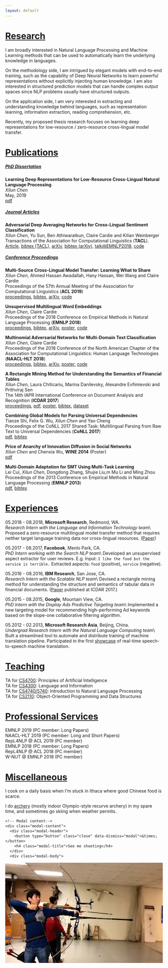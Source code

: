 ```yaml
---
layout: default
---
```


# [Research](#research)
I am broadly interested in Natural Language Processing and Machine Learning methods that can be used to automatically learn the underlying knowledge in languages.

On the methodology side, I am intrigued by elegant models with end-to-end training,  such as the capability of Deep Neural Networks to learn powerful representations without explicitly injecting human knowledge. I am also interested in structured prediction models that can handle complex output spaces since NLP problems usually have structured outputs.

On the application side, I am very interested in extracting and understanding knowledge behind languages, such as representation learning, information extraction, reading comprehension, etc.

Recently, my proposed thesis research focuses on learning deep representations for low-resource / zero-resource cross-lingual model transfer.


# [Publications](#publications)

##### [PhD Dissertation](#dissertation)
**Learning Deep Representations for Low-Resource Cross-Lingual Natural Language Processing**<br/>
_Xilun Chen_<br/>
May, 2019<br/>
[pdf](resources/papers/xilun_dissertation.pdf)


##### [Journal Articles](#journals)

**Adversarial Deep Averaging Networks for Cross-Lingual Sentiment Classification**<br/>
_Xilun Chen_, Yu Sun, Ben Athiwaratkun, Claire Cardie and Kilian Weinberger<br/>
Transactions of the Association for Computational Linguistics (**TACL**). <br/>
[Article](<https://www.mitpressjournals.org/doi/abs/10.1162/tacl_a_00039>),
[bibtex (TACL)](resources/bibtex/adan_tacl.bib),
[arXiv](<https://arxiv.org/abs/1606.01614>),
[bibtex (arXiv)](resources/bibtex/adan.bib),
[talk@EMNLP2018](https://vimeo.com/306129914),
[code](https://github.com/ccsasuke/adan)


##### [Conference Proceedings](#conferences)

**Multi-Source Cross-Lingual Model Transfer: Learning What to Share**<br/>
_Xilun Chen_, Ahmed Hassan Awadallah, Hany Hassan, Wei Wang and Claire Cardie<br/>
Proceedings of the 57th Annual Meeting of the Association for Computational Linguistics (**ACL 2019**)<br/>
[proceedings](https://www.aclweb.org/anthology/P19-1299),
[bibtex](https://aclweb.org/anthology/papers/P/P19/P19-1299.bib),
[arXiv](https://arxiv.org/abs/1810.03552),
[code](https://github.com/microsoft/Multilingual-Model-Transfer)

**Unsupervised Multilingual Word Embeddings**<br/>
_Xilun Chen_, Claire Cardie<br/>
Proceedings of the 2018 Conference on Empirical Methods in Natural Language Processing (**EMNLP 2018**)<br/>
[proceedings](http://aclweb.org/anthology/D18-1024),
[bibtex](http://aclweb.org/anthology/D18-1024.bib),
[arXiv](https://arxiv.org/abs/1808.08933),
[poster](resources/posters/umwe.pdf),
[code](https://github.com/ccsasuke/umwe)

**Multinomial Adversarial Networks for Multi-Domain Text Classification**<br/>
_Xilun Chen_, Claire Cardie<br/>
Proceedings of the 2018 Conference of the North American Chapter of the Association for Computational Linguistics: Human Language Technologies (**NAACL-HLT 2018**)<br/>
[proceedings](http://aclweb.org/anthology/N18-1111),
[bibtex](http://aclweb.org/anthology/N18-1111.bib),
[arXiv](https://arxiv.org/abs/1802.05694),
[poster](resources/posters/man.pdf),
[code](https://github.com/ccsasuke/man)

**A Rectangle Mining Method for Understanding the Semantics of Financial Tables**<br/>
_Xilun Chen_, Laura Chiticariu, Marina Danilevsky, Alexandre Evfimievski and Prithviraj Sen<br/>
The 14th IAPR International Conference on Document Analysis and Recognition (**ICDAR 2017**)<br/>
[proceedings](http://ieeexplore.ieee.org/document/8269983/),
[pdf](resources/papers/TableExtraction.pdf),
[poster](resources/papers/poster_remine.pdf),
[bibtex](resources/bibtex/remine.bib),
[dataset](resources/data/FinancialTableDataset.zip)

**Combining Global Models for Parsing Universal Dependencies**<br/>
Tianze Shi, Felix G. Wu, _Xilun Chen_ and Yao Cheng<br/>
Proceedings of the CoNLL 2017 Shared Task: Multilingual Parsing from Raw Text to Universal Dependencies (**CoNLL 2017**)<br/>
[pdf](http://aclweb.org/anthology/K17-3003), [bibtex](https://aclanthology.info/papers/K17-3003/k17-3003.bib)

**Price of Anarchy of Innovation Diffusion in Social Networks**<br/>
_Xilun Chen_ and Chenxia Wu, **WINE 2014** (Poster)<br/>
[pdf](https://arxiv.org/pdf/1407.7319.pdf)

**Multi-Domain Adaptation for SMT Using Multi-Task Learning**<br/>
Lei Cui, _Xilun Chen_, Dongdong Zhang, Shujie Liu,m Mu Li and Ming Zhou<br/>
Proceedings of the 2013 Conference on Empirical Methods in Natural Language Processing (**EMNLP 2013**)<br/>
[pdf](http://aclweb.org/anthology/D13-1107), [bibtex](https://aclanthology.info/papers/D13-1107/d13-1107.bib)

# [Experiences](#experience)
05.2018 - 08.2018, **Microsoft Research**, Redmond, WA.<br>
*Research Intern with the Language and Information Technology team*\\
Proposed a zero-resource multilingual model transfer method that requires neither target language training data nor cross-lingual resources. ([Paper](https://arxiv.org/pdf/1810.03552.pdf))

05.2017 - 08.2017, **Facebook**, Menlo Park, CA.<br>
*PhD Intern working with the Search NLP team*\\
Developed an unsupervised aspect extractor for user reviews.
E.g. Input: `I like the food but the service is terrible.`
Extracted aspects: `food` (positive), `service` (negative).

05.2016 - 08.2016, **IBM Research**, San Jose, CA.<br>
*Research Intern with the Scalable NLP team*\\
Devised a rectangle mining method for understanding the structure and semantics of tabular data in financial documents. ([Paper](http://www.cs.cornell.edu/~xlchen/resources/papers/TableExtraction.pdf) published at ICDAR 2017.)

05.2015 - 08.2015, **Google**, Mountain View, CA.<br>
*PhD Intern with the Display Ads Predictive Targeting team*\\
Implemented a new targeting model for recommending high-performing Ad keywords based on the slope-one collaborative filtering algorithm.

05.2012 - 02.2013, **Microsoft Research Asia**, Beijing, China.<br>
*Undergrad Research Intern with the Natural Language Computing team*\\
Built a streamlined tool to automate and distribute training of machine translation pipeline.
Participated in the first [showcase](http://www.bbc.co.uk/news/technology-20266427) of real-time speech-to-speech machine translation.


# [Teaching](#teach)
TA for [CS4700](http://www.cs.cornell.edu/courses/cs4700/2018sp/): Principles of Artificial Intelligence
<br>
TA for [CS4300](http://www.cs.cornell.edu/courses/cs4300/2017sp/): Language and Information
<br>
TA for [CS4740/5740](https://www.cs.cornell.edu/courses/cs4740/2015sp/): Introduction to Natural Language Processing
<br>
TA for [CS2110](https://www.cs.cornell.edu/courses/cs2110/2014fa): Object-Oriented Programming and Data Structures

# [Professional Services](#services)
EMNLP 2019 (PC member: Long Papers)
<br>
NAACL-HLT 2019 (PC member: Long and Short Papers)
<br>
RepL4NLP @ ACL 2019 (PC member)
<br>
EMNLP 2018 (PC member: Long Papers)
<br>
RepL4NLP @ ACL 2018 (PC member)
<br>
W-NUT @ EMNLP 2018 (PC member)

# [Miscellaneous](#misc)
I cook on a daily basis when I'm stuck in Ithaca where good Chinese food is scarce.

I do <span class="illustrations"><a href="#" data-toggle="modal" data-target="#archeryModal">archery</a></span> (mostly indoor Olympic-style recurve archery) in my spare time, and sometimes go skiing when weather permits.

<div id="archeryModal" class="modal" role="dialog">
  <div class="modal-dialog">

    <!-- Modal content-->
    <div class="modal-content">
      <div class="modal-header">
        <button type="button" class="close" data-dismiss="modal">&times;</button>
        <h4 class="modal-title">See me shooting</h4>
      </div>
      <div class="modal-body">
<img src='assets/images/archery.jpg' height='320' class="img-illustration"/>
      </div>
<!--      <div class="modal-footer">
        <button type="button" class="btn btn-default" data-dismiss="modal">Close</button>
      </div>
-->
    </div>
  </div>
</div>

